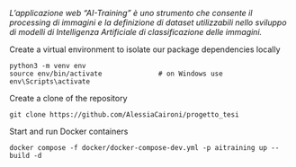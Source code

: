*L’applicazione web “AI-Training” è uno strumento che consente il processing di immagini e la definizione di dataset utilizzabili nello sviluppo di modelli di Intelligenza Artificiale di classificazione delle immagini.*

Create a virtual environment to isolate our package dependencies locally 
```
python3 -m venv env
source env/bin/activate              # on Windows use env\Scripts\activate
```

Create a clone of the repository 
```
git clone https://github.com/AlessiaCaironi/progetto_tesi
```

Start and run Docker containers
```
docker compose -f docker/docker-compose-dev.yml -p aitraining up --build -d 
```

